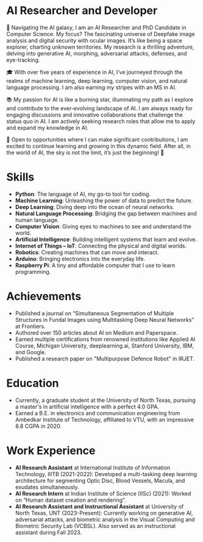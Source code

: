 # AI Researcher and Developer
🔭 Navigating the AI galaxy, I am an AI Researcher and PhD Candidate in Computer Science. My focus? The fascinating universe of Deepfake image analysis and digital security with ocular images. It’s like being a space explorer, charting unknown territories. My research is a thrilling adventure, delving into generative AI, morphing, adversarial attacks, defenses, and eye-tracking.

🎓 With over five years of experience in AI, I’ve journeyed through the realms of machine learning, deep learning, computer vision, and natural language processing. I am also earning my stripes with an MS in AI.

📚 My passion for AI is like a burning star, illuminating my path as I explore and contribute to the ever-evolving landscape of AI. I am always ready for engaging discussions and innovative collaborations that challenge the status quo in AI. I am actively seeking research roles that allow me to apply and expand my knowledge in AI.

🚀 Open to opportunities where I can make significant contributions, I am excited to continue learning and growing in this dynamic field. After all, in the world of AI, the sky is not the limit, it’s just the beginning! 🌟

# Skills
- **Python**: The language of AI, my go-to tool for coding.
- **Machine Learning**: Unleashing the power of data to predict the future.
- **Deep Learning**: Diving deep into the ocean of neural networks.
- **Natural Language Processing**: Bridging the gap between machines and human language.
- **Computer Vision**: Giving eyes to machines to see and understand the world.
- **Artificial Intelligence**: Building intelligent systems that learn and evolve.
- **Internet of Things – IoT**: Connecting the physical and digital worlds.
- **Robotics**: Creating machines that can move and interact.
- **Arduino**: Bringing electronics into the everyday life.
- **Raspberry Pi**: A tiny and affordable computer that I use to learn programming.

# Achievements
- Published a journal on “Simultaneous Segmentation of Multiple Structures in Fundal Images using Multitasking Deep Neural Networks” at Frontiers.
- Authored over 150 articles about AI on Medium and Paperspace.
- Earned multiple certifications from renowned institutions like Applied AI Course, Michigan University, deeplearning.ai, Stanford University, IBM, and Google.
- Published a research paper on "Multipurpose Defence Robot" in IRJET.

# Education
- Currently, a graduate student at the University of North Texas, pursuing a master's in artificial intelligence with a perfect 4.0 GPA.
- Earned a B.E. in electronics and communication engineering from Ambedkar Institute of Technology, affiliated to VTU, with an impressive 8.8 CGPA in 2020.

# Work Experience
- **AI Research Assistant** at International Institute of Information Technology, IIITB (2021-2022): Developed a multi-tasking deep learning architecture for segmenting Optic Disc, Blood Vessels, Macula, and exudates simultaneously.
- **AI Research Intern** at Indian Institute of Science (IISc) (2021): Worked on “Human dataset creation and rendering”.
- **AI Research Assistant and Instructional Assistant** at University of North Texas, UNT (2023-Present): Currently working on generative AI, adversarial attacks, and biometric analysis in the Visual Computing and Biometric Security Lab (VCBSL). Also served as an instructional assistant during Fall 2023.
